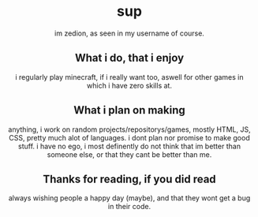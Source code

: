 <div align="center">

# sup
im zedion, as seen in my username of course.

## What i do, that i enjoy
i regularly play minecraft, if i really want too, aswell for other games in which i have zero skills at.

## What i plan on making
anything, i work on random projects/repositorys/games, mostly HTML, JS, CSS, pretty much alot of languages.
i dont plan nor promise to make good stuff.
i have no ego, i most definently do not think that im better than someone else, or that they cant be better than me.

## Thanks for reading, if you did read
always wishing people a happy day (maybe), and that they wont get a bug in their code.

</div>
